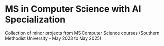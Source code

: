 # MS in Computer Science with AI Specialization
Collection of minor projects from MS Computer Science courses (Southern Methodist University - May 2023 to May 2025)
